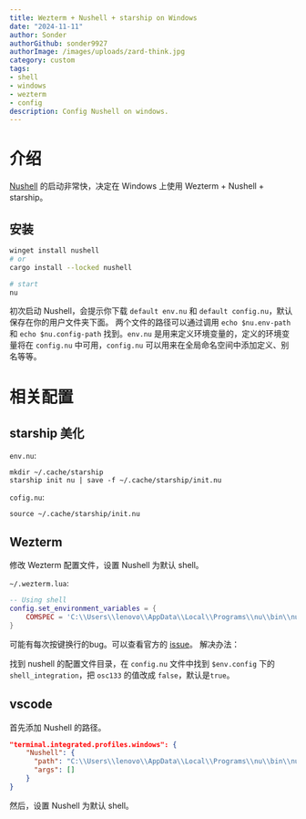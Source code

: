 ```yaml
---
title: Wezterm + Nushell + starship on Windows
date: "2024-11-11"
author: Sonder
authorGithub: sonder9927
authorImage: /images/uploads/zard-think.jpg
category: custom
tags:
- shell
- windows
- wezterm
- config
description: Config Nushell on windows.
---
```


# 介绍

[Nushell](https://nushell.sh) 的启动非常快，决定在 Windows 上使用 Wezterm + Nushell + starship。

## 安装

```sh
winget install nushell
# or
cargo install --locked nushell

# start
nu
```

初次启动 Nushell，会提示你下载 `default env.nu` 和 `default config.nu`，默认保存在你的用户文件夹下面。
两个文件的路径可以通过调用 `echo $nu.env-path` 和 `echo $nu.config-path` 找到。`env.nu` 是用来定义环境变量的，定义的环境变量将在 `config.nu` 中可用，`config.nu` 可以用来在全局命名空间中添加定义、别名等等。

# 相关配置

## starship 美化

`env.nu`:

```nu
mkdir ~/.cache/starship
starship init nu | save -f ~/.cache/starship/init.nu
```

`cofig.nu`:

```nu
source ~/.cache/starship/init.nu
```

## Wezterm

修改 Wezterm 配置文件，设置 Nushell 为默认 shell。

`~/.wezterm.lua`:

```lua
-- Using shell
config.set_environment_variables = {
    COMSPEC = 'C:\\Users\\lenovo\\AppData\\Local\\Programs\\nu\\bin\\nu.exe',
}
```

可能有每次按键换行的bug。可以查看官方的 [issue](https://github.com/nushell/nushell/issues/5585)。
解决办法：

找到 nushell 的配置文件目录，在 `config.nu` 文件中找到 `$env.config` 下的 `shell_integration`，把 `osc133` 的值改成 `false`，默认是`true`。

## vscode

首先添加 Nushell 的路径。

```json
"terminal.integrated.profiles.windows": {
    "Nushell": {
      "path": "C:\\Users\\lenovo\\AppData\\Local\\Programs\\nu\\bin\\nu.exe",
      "args": []
    }
}
```

然后，设置 Nushell 为默认 shell。
